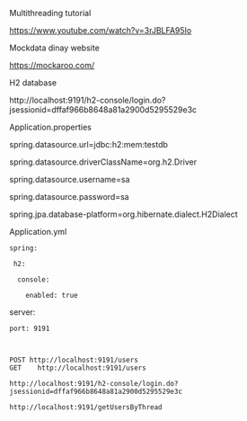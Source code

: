 
Multithreading tutorial

  https://www.youtube.com/watch?v=3rJBLFA95Io

Mockdata dinay website

  https://mockaroo.com/

H2 database

  http://localhost:9191/h2-console/login.do?jsessionid=dffaf966b8648a81a2900d5295529e3c

Application.properties

  spring.datasource.url=jdbc:h2:mem:testdb
  
  spring.datasource.driverClassName=org.h2.Driver
  
  spring.datasource.username=sa
  
  spring.datasource.password=sa
  
  spring.jpa.database-platform=org.hibernate.dialect.H2Dialect

Application.yml

    spring:
  
     h2:
    
      console:
      
        enabled: true
            
   server:
  
    port: 9191
    
    
    
    POST http://localhost:9191/users         
    GET    http://localhost:9191/users
    
    http://localhost:9191/h2-console/login.do?jsessionid=dffaf966b8648a81a2900d5295529e3c
    
    http://localhost:9191/getUsersByThread

